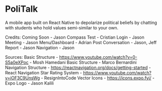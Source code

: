 # PoliTalk

A mobile app built on React Native to depolarize political beliefs by chatting with students who hold values semi-similar to your own.

Credits:
Coming Soon - Jason
Compass Test - Cristian
Login - Jason
Meeting - Jason
Menu/Dashboard - Adrian
Post Conversation - Jason, Jeff
Report - Jason
Navigation - Jason

Sources:
Basic Structure - https://www.youtube.com/watch?v=0-S5a0eXPoc - Mosh Hamedani
Basic Structure - Marco Bernardini
Navigation Structure - https://reactnavigation.org/docs/getting-started - React Navigation
Star Rating System - https://www.youtube.com/watch?v=iOF3C9UnsWg - ResignIntoCode
Vector Icons - https://icons.expo.fyi/ - Expo
Logo - Jason Kalili
